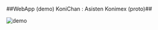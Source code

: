 ##WebApp (demo) KoniChan : Asisten Konimex (proto)##

![demo](https://github.com/user-attachments/assets/29c55210-e171-40f4-9f6e-473d12cec96d)

